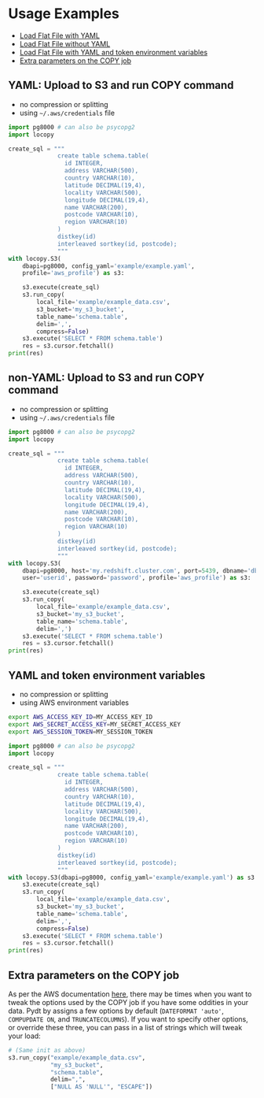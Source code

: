 # Usage Examples

- [Load Flat File with YAML](#yamlflat)
- [Load Flat File without YAML](#nonyamlflat)
- [Load Flat File with YAML and token environment variables](#tokensflat)
- [Extra parameters on the COPY job](#extraparams)


## <a name="yamlflat"></a>YAML: Upload to S3 and run COPY command
- no compression or splitting
- using `~/.aws/credentials` file

```python
import pg8000 # can also be psycopg2
import locopy

create_sql = """
              create table schema.table(
                id INTEGER,
                address VARCHAR(500),
                country VARCHAR(10),
                latitude DECIMAL(19,4),
                locality VARCHAR(500),
                longitude DECIMAL(19,4),
                name VARCHAR(200),
                postcode VARCHAR(10),
                region VARCHAR(10)
              )
              distkey(id)
              interleaved sortkey(id, postcode);
              """
with locopy.S3(
    dbapi=pg8000, config_yaml='example/example.yaml',
    profile='aws_profile') as s3:

    s3.execute(create_sql)
    s3.run_copy(
        local_file='example/example_data.csv',
        s3_bucket='my_s3_bucket',
        table_name='schema.table',
        delim=',',
        compress=False)
    s3.execute('SELECT * FROM schema.table')
    res = s3.cursor.fetchall()
print(res)
```


## <a name="nonyamlflat"></a>non-YAML: Upload to S3 and run COPY command

- no compression or splitting
- using `~/.aws/credentials` file

```python
import pg8000 # can also be psycopg2
import locopy

create_sql = """
              create table schema.table(
                id INTEGER,
                address VARCHAR(500),
                country VARCHAR(10),
                latitude DECIMAL(19,4),
                locality VARCHAR(500),
                longitude DECIMAL(19,4),
                name VARCHAR(200),
                postcode VARCHAR(10),
                region VARCHAR(10)
              )
              distkey(id)
              interleaved sortkey(id, postcode);
              """
with locopy.S3(
    dbapi=pg8000, host='my.redshift.cluster.com', port=5439, dbname='db',
    user='userid', password='password', profile='aws_profile') as s3:

    s3.execute(create_sql)
    s3.run_copy(
        local_file='example/example_data.csv',
        s3_bucket='my_s3_bucket',
        table_name='schema.table',
        delim=',')
    s3.execute('SELECT * FROM schema.table')
    res = s3.cursor.fetchall()
print(res)
```

## <a name="tokensflat"></a>YAML and token environment variables

- no compression or splitting
- using AWS environment variables

```bash
export AWS_ACCESS_KEY_ID=MY_ACCESS_KEY_ID
export AWS_SECRET_ACCESS_KEY=MY_SECRET_ACCESS_KEY
export AWS_SESSION_TOKEN=MY_SESSION_TOKEN
```


```python
import pg8000 # can also be psycopg2
import locopy

create_sql = """
              create table schema.table(
                id INTEGER,
                address VARCHAR(500),
                country VARCHAR(10),
                latitude DECIMAL(19,4),
                locality VARCHAR(500),
                longitude DECIMAL(19,4),
                name VARCHAR(200),
                postcode VARCHAR(10),
                region VARCHAR(10)
              )
              distkey(id)
              interleaved sortkey(id, postcode);
              """
with locopy.S3(dbapi=pg8000, config_yaml='example/example.yaml') as s3:
    s3.execute(create_sql)
    s3.run_copy(
        local_file='example/example_data.csv',
        s3_bucket='my_s3_bucket',
        table_name='schema.table',
        delim=',',
        compress=False)
    s3.execute('SELECT * FROM schema.table')
    res = s3.cursor.fetchall()
print(res)
```

## <a name="extraparams"></a>Extra parameters on the COPY job
As per the AWS documentation [here](http://docs.aws.amazon.com/redshift/latest/dg/copy-parameters-data-conversion.html),
there may be times when you want to tweak the options used by the COPY job if
you have some oddities in your data.  Pydt by assigns a few options by default
(`DATEFORMAT 'auto'`, `COMPUPDATE ON`, and `TRUNCATECOLUMNS`).  If you want to
specify other options, or override these three, you can pass in a list of
strings which will tweak your load:

```python
# (Same init as above)
s3.run_copy("example/example_data.csv",
            "my_s3_bucket",
            "schema.table",
            delim=",",
            ["NULL AS 'NULL'", "ESCAPE"])
```
